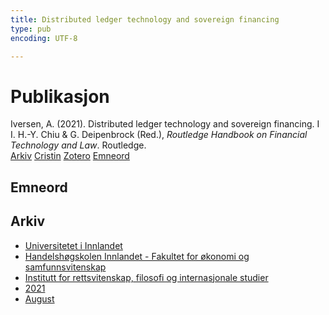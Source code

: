 ```yaml
---
title: Distributed ledger technology and sovereign financing
type: pub
encoding: UTF-8

---
```

<h1>Publikasjon</h1>
<article id="csl-bib-container-PEAX8ISE" class="csl-bib-container">
  <div class="csl-bib-body"> <div class="csl-entry">Iversen, A. (2021). Distributed ledger technology and sovereign financing. I I. H.-Y. Chiu &#38; G. Deipenbrock (Red.), <i>Routledge Handbook on Financial Technology and Law</i>. Routledge.</div> </div>
  <div class="csl-bib-buttons">
    <a href="#taxonomy-article-PEAX8ISE" alt="archive" class="csl-bib-button">Arkiv</a>
    <a href="https://app.cristin.no/results/show.jsf?id=1925894" alt="Cristin" class="csl-bib-button">Cristin</a>
    <a href="http://zotero.org/groups/5881554/items/PEAX8ISE" alt="Zotero" class="csl-bib-button">Zotero</a>
    <a href="#keywords-article-PEAX8ISE" alt="keywords" class="csl-bib-button">Emneord</a>
  </div>
  <div id="csl-bib-meta-container-PEAX8ISE"></div>
</article>
<div id="csl-bib-meta-PEAX8ISE" class="csl-bib-meta">
  <article id="keywords-article-PEAX8ISE" class="keywords-article">
    <h1>Emneord</h1>
    
  </article>
  <article id="taxonomy-article-PEAX8ISE" class="taxonomy-article">
    <h1>Arkiv</h1>
    <ul>
      <li>
        <a href="/nn/archive/?key=3DCRN523">Universitetet i Innlandet</a>
      </li>
      <li>
        <a href="/nn/archive/?key=DU8Q9LN9">Handelshøgskolen Innlandet - Fakultet for økonomi og samfunnsvitenskap</a>
      </li>
      <li>
        <a href="/nn/archive/?key=ITYAG68H">Institutt for rettsvitenskap, filosofi og internasjonale studier</a>
      </li>
      <li>
        <a href="/nn/archive/?key=VFX285I3">2021</a>
      </li>
      <li>
        <a href="/nn/archive/?key=ZFE2N7BZ">August</a>
      </li>
    </ul>
  </article>
</div>
